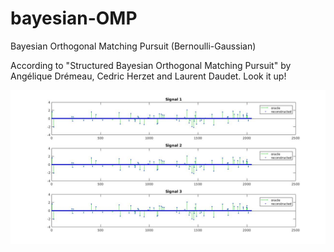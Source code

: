 # bayesian-OMP
Bayesian Orthogonal Matching Pursuit (Bernoulli-Gaussian)

According to "Structured Bayesian Orthogonal Matching Pursuit" by Angélique Drémeau, Cedric Herzet and Laurent Daudet. Look it up!

![Caption](/example.jpg)
